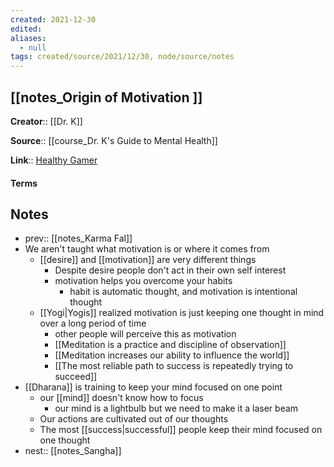 ```yaml
---
created: 2021-12-30 
edited: 
aliases:
  - null
tags: created/source/2021/12/30, node/source/notes
---
```


## [[notes_Origin of Motivation ]]
**Creator**:: [[Dr. K]]
 
**Source**:: [[course_Dr. K's Guide to Mental Health]]

**Link**:: [Healthy Gamer](https://coaching.healthygamer.gg/guide/lessons/origin-of-motivation)

#### Terms
## Notes
- prev:: [[notes_Karma Fal]]
- We aren't taught what motivation is or where it comes from
	- [[desire]] and [[motivation]] are very different things
		- Despite desire people don't act in their own self interest
		- motivation helps you overcome your habits
			- habit is automatic thought, and motivation is intentional thought
	- [[Yogi|Yogis]] realized motivation is just keeping one thought in mind over a long period of time
		- other people will perceive this as motivation
		- [[Meditation is a practice and discipline of observation]]
		- [[Meditation increases our ability to influence the world]]
		- [[The most reliable path to success is repeatedly trying to succeed]]
- [[Dharana]] is training to keep your mind focused on one point
	- our [[mind]] doesn't know how to focus
		- our mind is a lightbulb but we need to make it a laser beam
	- Our actions are cultivated out of our thoughts
	- The most [[success|successful]] people keep their mind focused on one thought
- nest:: [[notes_Sangha]]
	